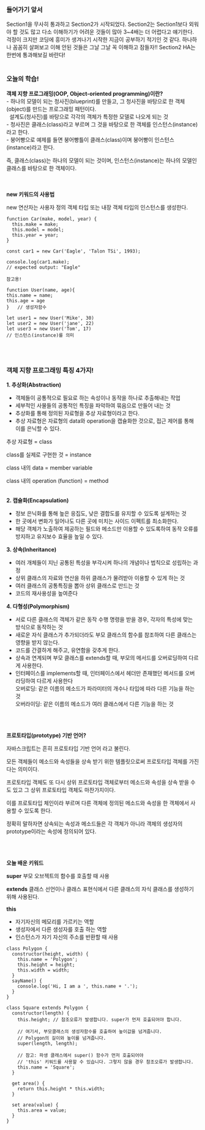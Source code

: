 ### **들어가기 앞서**
Section1을 무사히 통과하고 Section2가 시작되었다. Section2는 Section1보다 외워야 할 것도 많고 다소 이해하기가 어려운 것들이 많아 3~4배는 더 어렵다고 얘기한다. 걱정이 크지만 코딩에 흥미가 생겨나기 시작한 지금이 공부하기 적기인 것 같다. 하나하나 꼼꼼히 살펴보고 이해 안된 것들은 그날 그날 꼭 이해하고 잠들자!! Section2 HA는 한번에 통과해보길 바란다!
<br></br>
### **오늘의 학습!**

**객체 지향 프로그래밍(OOP, Object-oriented programming)이란?**  
- 하나의 모델이 되는 청사진(blueprint)를 만들고, 그 청사진을 바탕으로 한 객체(object)를 만드는 프로그래밍 패턴이다.  
  설계도(청사진)를 바탕으로 각각의 객체가 특정한 모델로 나오게 되는 것  
- 청사진은 클래스(class)라고 부르며 그 것을 바탕으로 한 객체를 인스턴스(instance)라고 한다.   
- 붕어빵으로 예제를 들면 붕어빵틀이 클래스(class)이며 붕어빵이 인스턴스(instance)라고 한다.

즉, 클래스(class)는 하나의 모델이 되는 것이며, 인스턴스(instance)는 하나의 모델인 클래스를 바탕으로 한 객체이다.

<br></br>
**new 키워드의 사용법**

new 연산자는 사용자 정의 객체 타입 또는 내장 객체 타입의 인스턴스를 생성한다.

```
function Car(make, model, year) {
  this.make = make;
  this.model = model;
  this.year = year;
}

const car1 = new Car('Eagle', 'Talon TSi', 1993);

console.log(car1.make);
// expected output: "Eagle"
```

```
참고용!

function User(name, age){
this.name = name;
this.age = age
}   // 생성자함수

let user1 = new User('Mike', 30)
let user2 = new User('jane', 22)
let user3 = new User('Tom', 17)
// 인스턴스(instance)를 의미
```

<br></br>

### **객체 지향 프로그래밍 특징 4가지!**

**1. 추상화(Abstraction)**  
- 객체들이 공통적으로 필요로 하는 속성이나 동작을 하나로 추출해내는 작업
- 세부적인 사물들의 공통적인 특징을 파악하여 묶음으로 만들어 내는 것
- 추상화를 통해 정의된 자료형을 추상 자료형이라고 한다.
- 추상 자료형은 자료형의 data와 operation을 캡슐화한 것으로, 접근 제어를 통해 이를 은닉할 수 있다.

추상 자료형 = class

class를 실제로 구현한 것 = instance

class 내의 data = member variable

class 내의 operation (function) = method
<br></br>

**2. 캡슐화(Encapsulation)**  
- 정보 은닉화를 통해 높은 응집도, 낮은 결합도를 유지할 수 있도록 설계하는 것  
- 한 곳에서 변화가 일어나도 다른 곳에 미치는 사이드 이펙트를 최소화한다.  
- 해당 객체가 노출하여 제공하는 필드와 메소드만 이용할 수 있도록하여 동작 오류를 방지하고 유지보수 효율을 높일 수 있다.  
  

**3. 상속(Inheritance)**  
- 여러 개체들이 지닌 공통된 특성을 부각시켜 하나의 개념이나 법칙으로 성립하는 과정  
- 상위 클래스의 자료와 연산을 하위 클래스가 물려받아 이용할 수 있게 하는 것
- 여러 클래스의 공통특징을 뽑아 상위 클래스로 만드는 것
- 코드의 재사용성을 높여준다

**4. 다형성(Polymorphism)**  
- 서로 다른 클래스의 객체가 같은 동작 수행 명령을 받을 경우, 각자의 특성에 맞는 방식으로 동작하는 것  
- 새로운 자식 클래스가 추가되더라도 부모 클래스의 함수를 참조하여 다른 클래스는 영향을 받지 않는다.  
- 코드를 간결하게 해주고, 유연함을 갖추게 한다.  
- 상속과 연계되며 부모 클래스를 extends할 때, 부모의 메서드를 오버로딩하여 다르게 사용한다.
- 인터페이스를 implements할 때, 인터페이스에서 헤더만 존재했던 메서드를 오버라딩하여 다르게 사용한다  
오버로딩: 같은 이름의 메소드가 파라미터의 개수나 타입에 따라 다른 기능을 하는 것  
오버라이딩: 같은 이름의 메소드가 여러 클래스에서 다른 기능을 하는 것

<br></br>

**프로토타입(prototype) 기반 언어?**

자바스크립트는 흔히 프로토타입 기반 언어 라고 불린다.

모든 객체들이 메소드와 속성들을 상속 받기 위한 템플릿으로써 프로토타입 객체를 가진다는 의미이다.

프로토타입 객체도 또 다시 상위 프로토타입 객체로부터 메소드와 속성을 상속 받을 수도 있고 그 상위 프로토타입 객체도 마찬가지이다. 

이를 프로토타입 체인이라 부르며 다른 객체에 정의된 메소드와 속성을 한 객체에서 사용할 수 있도록 한다. 

정확히 말하자면 상속되는 속성과 메소드들은 각 객체가 아니라 객체의 생성자의 prototype이라는 속성에 정의되어 있다.

<br></br>

**오늘 배운 키워드**

**super** 부모 오브젝트의 함수를 호출할 때 사용

**extends** 클래스 선언이나 클래스 표현식에서 다른 클래스의 자식 클래스를 생성하기 위해 사용된다.

**this**
- 자기자신의 메모리를 가르키는 역할  
- 생성자에서 다른 생성자를 호출 하는 역할  
- 인스턴스가 자기 자신의 주소를 반환할 때 사용

```
class Polygon {
  constructor(height, width) {
    this.name = 'Polygon';
    this.height = height;
    this.width = width;
  }
  sayName() {
    console.log('Hi, I am a ', this.name + '.');
  }
}

class Square extends Polygon {
  constructor(length) {
    this.height; // 참조오류가 발생합니다. super가 먼저 호출되어야 합니다.

    // 여기서, 부모클래스의 생성자함수를 호출하여 높이값을 넘겨줍니다.
    // Polygon의 길이와 높이를 넘겨줍니다.
    super(length, length);

    // 참고: 파생 클래스에서 super() 함수가 먼저 호출되어야
    // 'this' 키워드를 사용할 수 있습니다. 그렇지 않을 경우 참조오류가 발생합니다.
    this.name = 'Square';
  }

  get area() {
    return this.height * this.width;
  }

  set area(value) {
    this.area = value;
  }
}
```
